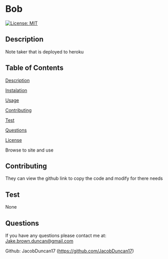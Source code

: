 # Bob

  [![License: MIT](https://img.shields.io/badge/License-MIT-yellow.svg)](https://opensource.org/licenses/MIT)

  ## Description

  Note taker that is deployed to heroku

  ## Table of Contents

  [Description](#description)

  [Instalation](#instalation)

  [Usage](#usage)

  [Contributing](#contributing)

  [Test](#test)

  [Questions](#questions)

  [License](#license)

  Browse to site and use

  ## Contributing

  They can view the github link to copy the code and modify for there needs

  ## Test

  None

  ## Questions

  If you have any questions please contact me at: Jake.brown.duncan@gmail.com

  Github: JacobDuncan17 (https://github.com/JacobDuncan17)

